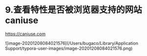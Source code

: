 # 9.查看特性是否被浏览器支持的网站 caniuse

https://caniuse.com

![image-20201208084021576](/Users/bugaco/Library/Application Support/typora-user-images/image-20201208084021576.png)